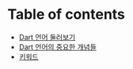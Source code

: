 # Table of contents

* [Dart 언어 둘러보기](README.md)
* [Dart 언어의 중요한 개념들](important-concepts.md)
* [키워드](undefined.md)
